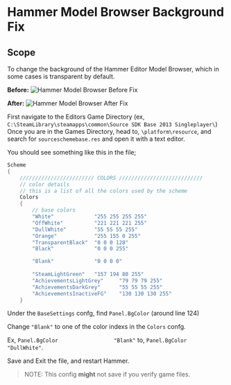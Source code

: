 # Hammer Model Browser Background Fix

## Scope
To change the background of the Hammer Editor Model Browser, which in some cases is transparent by default.

**Before:**
![Hammer Model Browser Before Fix](https://i.imgur.com/SSbVD3J.jpg)

**After:**
![Hammer Model Browser After Fix](https://i.imgur.com/RMvZl1I.jpg)


First navigate to the Editors Game Directory (ex, `C:\SteamLibrary\steamapps\common\Source SDK Base 2013 Singleplayer\`)
Once you are in the Games Directory, head to, `\platform\resource`, and search for `sourceschemebase.res` and open it with a text editor.

You should see something like this in the file;

```csharp
Scheme
{
	//////////////////////// COLORS ///////////////////////////
	// color details
	// this is a list of all the colors used by the scheme
	Colors
	{
		// base colors
		"White"				"255 255 255 255"
		"OffWhite"			"221 221 221 255"
		"DullWhite"			"55 55 55 255"
		"Orange"			"255 155 0 255"
		"TransparentBlack"	"0 0 0 128"
		"Black"				"0 0 0 255"

		"Blank"				"0 0 0 0"
		
		"SteamLightGreen"	"157 194 80 255"
		"AchievementsLightGrey"		"79 79 79 255"
		"AchievementsDarkGrey"		"55 55 55 255"
		"AchievementsInactiveFG"	"130 130 130 255"
	}
```

Under the `BaseSettings` confg, find `Panel.BgColor` (around line 124)

Change `"Blank"` to one of the color indexs in the `Colors` confg.

Ex, `Panel.BgColor					"Blank"` to, `Panel.BgColor					"DullWhite"`.

Save and Exit the file, and restart Hammer.

>NOTE: This config __might__ not save if you verify game files.
